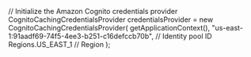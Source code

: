 // Initialize the Amazon Cognito credentials provider
CognitoCachingCredentialsProvider credentialsProvider = new CognitoCachingCredentialsProvider(
    getApplicationContext(),
    "us-east-1:91aadf69-74f5-4ee3-b251-c16defccb70b", // Identity pool ID
    Regions.US_EAST_1 // Region
);